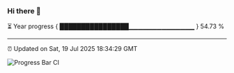 ### Hi there 👋

⏳ Year progress { ████████████████▁▁▁▁▁▁▁▁▁▁▁▁▁▁ } 54.73 %

---

⏰ Updated on Sat, 19 Jul 2025 18:34:29 GMT

![Progress Bar CI](https://github.com/ZhaoGui/ZhaoGui/workflows/Progress%20Bar%20CI/badge.svg)
